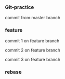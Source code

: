### Git-practice
commit from master branch

### feature
commit 1 on feature branch

commit 2 on feature branch

commit 3 on feature branch

### rebase